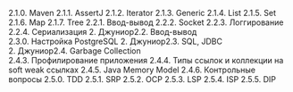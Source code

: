 2.1.0. Maven
2.1.1. AssertJ
2.1.2. Iterator
2.1.3. Generic
2.1.4. List
2.1.5. Set
2.1.6. Map
2.1.7. Tree
2.2.1. Ввод-вывод
2.2.2. Socket
2.2.3. Логгирование
2.2.4. Сериализация
2. Джуниор2.2. Ввод-вывод	
2.3.0. Настройка PostgreSQL
2. Джуниор2.3. SQL, JDBC	
2. Джуниор2.4. Garbage Collection	
2.4.3. Профилирование приложения
2.4.4. Типы ссылок и коллекции на soft weak ссылках
2.4.5. Java Memory Model
2.4.6. Контрольные вопросы
2.5.0. TDD
2.5.1. SRP
2.5.2. OCP
2.5.3. LSP
2.5.4. ISP
2.5.5. DIP
